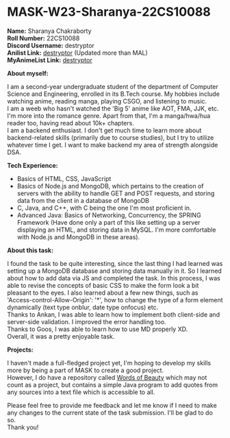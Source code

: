 # MASK-W23-Sharanya-22CS10088

**Name:** Sharanya Chakraborty\
**Roll Number:** 22CS10088\
**Discord Username:** destryptor\
**Anilist Link:** [destryptor](https://anilist.co/user/destryptor/) (Updated more than MAL)\
**MyAnimeList Link:** [destryptor](https://myanimelist.net/profile/destryptor)

**About myself:**

I am a second-year undergraduate student of the department of Computer Science and Engineering, enrolled in its B.Tech course. My hobbies include watching anime, reading manga, playing CSGO, and listening to music.\
I am a weeb who hasn't watched the 'Big 5' anime like AOT, FMA, JJK, etc. I'm more into the romance genre. Apart from that, I'm a manga/hwa/hua reader too, having read about 10k+ chapters.\
I am a backend enthusiast. I don't get much time to learn more about backend-related skills (primarily due to course studies), but I try to utilize whatever time I get. I want to make backend my area of strength alongside DSA.

**Tech Experience:**

- Basics of HTML, CSS, JavaScript
- Basics of Node.js and MongoDB, which pertains to the creation of servers with the ability to handle GET and POST requests, and storing data from the client in a database of MongoDB
- C, Java, and C++, with C being the one I'm most proficient in.
- Advanced Java: Basics of Networking, Concurrency, the SPRING Framework (Have done only a part of this like setting up a server displaying an HTML, and storing data in MySQL. I'm more comfortable with Node.js and MongoDB in these areas).

**About this task:**

I found the task to be quite interesting, since the last thing I had learned was setting up a MongoDB database and storing data manually in it. So I learned about how to add data via JS and completed the task. In this process, I was able to revise the concepts of basic CSS to make the form look a bit pleasant to the eyes. I also learned about a few new things, such as 'Access-control-Allow-Origin': '*', how to change the type of a form element dynamically (text type onblur, date type onfocus) etc.\
Thanks to Ankan, I was able to learn how to implement both client-side and server-side validation. I improved the error handling too.\
Thanks to Goos, I was able to learn how to use MD properly XD.\
Overall, it was a pretty enjoyable task.

**Projects:**

I haven't made a full-fledged project yet, I'm hoping to develop my skills more by being a part of MASK to create a good project.\
However, I do have a repository called [Words of Beauty](https://github.com/destryptor/Words-of-Beauty.git) which may not count as a project, but contains a simple Java program to add quotes from any sources into a text file which is accessible to all.

Please feel free to provide me feedback and let me know if I need to make any changes to the current state of the task submission. I'll be glad to do so.\
Thank you!






